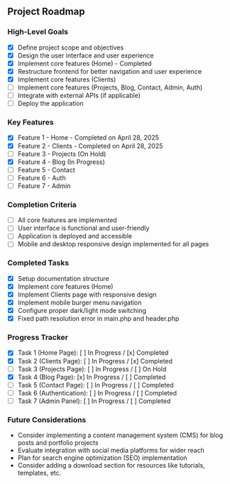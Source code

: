 ## Project Roadmap

### High-Level Goals
- [x] Define project scope and objectives
- [x] Design the user interface and user experience
- [x] Implement core features (Home) - Completed
- [x] Restructure frontend for better navigation and user experience
- [x] Implement core features (Clients)
- [ ] Implement core features (Projects, Blog, Contact, Admin, Auth)
- [ ] Integrate with external APIs (if applicable)
- [ ] Deploy the application

### Key Features
- [x] Feature 1 - Home - Completed on April 28, 2025
- [x] Feature 2 - Clients - Completed on April 28, 2025
- [ ] Feature 3 - Projects (On Hold)
- [x] Feature 4 - Blog (In Progress)
- [ ] Feature 5 - Contact
- [ ] Feature 6 - Auth
- [ ] Feature 7 - Admin

### Completion Criteria
- [ ] All core features are implemented
- [ ] User interface is functional and user-friendly
- [ ] Application is deployed and accessible
- [ ] Mobile and desktop responsive design implemented for all pages

### Completed Tasks
- [x] Setup documentation structure
- [x] Implement core features (Home)
- [x] Implement Clients page with responsive design
- [x] Implement mobile burger menu navigation
- [x] Configure proper dark/light mode switching
- [x] Fixed path resolution error in main.php and header.php

### Progress Tracker
- [x] Task 1 (Home Page): [ ] In Progress / [x] Completed
- [x] Task 2 (Clients Page): [ ] In Progress / [x] Completed
- [ ] Task 3 (Projects Page): [ ] In Progress / [ ] On Hold
- [x] Task 4 (Blog Page): [x] In Progress / [ ] Completed
- [ ] Task 5 (Contact Page): [ ] In Progress / [ ] Completed
- [ ] Task 6 (Authentication): [ ] In Progress / [ ] Completed
- [ ] Task 7 (Admin Panel): [ ] In Progress / [ ] Completed

### Future Considerations
- Consider implementing a content management system (CMS) for blog posts and portfolio projects
- Evaluate integration with social media platforms for wider reach
- Plan for search engine optimization (SEO) implementation
- Consider adding a download section for resources like tutorials, templates, etc.
